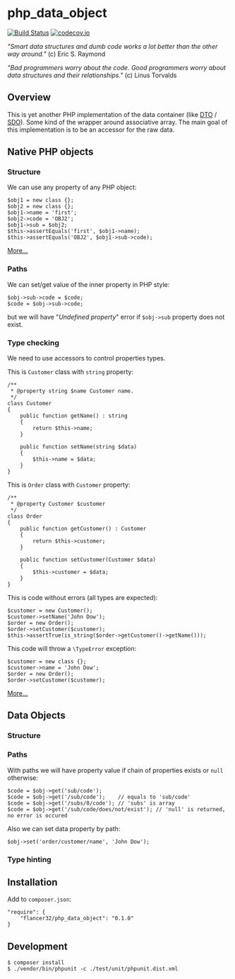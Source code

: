 # php_data_object

[![Build Status](https://travis-ci.org/flancer32/php_data_object.svg)](https://travis-ci.org/flancer32/php_data_object)
[![codecov.io](https://codecov.io/github/flancer32/php_data_object/coverage.svg?branch=master)](https://codecov.io/github/flancer32/php_data_object?branch=master)

_"Smart data structures and dumb code works a lot better than the other way around."_ (c) Eric S. Raymond

_"Bad programmers worry about the code. Good programmers worry about data structures and their relationships."_ (c) Linus Torvalds



## Overview
This is yet another PHP implementation of the data container (like [DTO](https://en.wikipedia.org/wiki/Data_transfer_object) / [SDO](http://php.net/manual/en/book.sdo.php)). Some kind of the wrapper around associative array. The main goal of this implementation is to be an accessor for the raw data.



## Native PHP objects


### Structure
We can use any property of any PHP object:

    $obj1 = new class {};
    $obj2 = new class {};
    $obj1->name = 'first';
    $obj2->code = 'OBJ2';
    $obj1->sub = $obj2;
    $this->assertEquals('first', $obj1->name);
    $this->assertEquals('OBJ2', $obj1->sub->code);

[More...](./docs/010_PhpObjects.md)


### Paths
We can set/get value of the inner property in PHP style:

    $obj->sub->code = $code;
    $code = $obj->sub->code;
    
but we will have "_Undefined property_" error if `$obj->sub` property does not exist. 


### Type checking
We need to use accessors to control properties types.

This is `Customer` class with `string` property:

    /**
     * @property string $name Customer name.
     */
    class Customer
    {
        public function getName() : string
        {
            return $this->name;
        }
    
        public function setName(string $data)
        {
            $this->name = $data;
        }
    }

This is `Order` class with `Customer` property: 

    /**
     * @property Customer $customer
     */
    class Order
    {
        public function getCustomer() : Customer
        {
            return $this->customer;
        }
    
        public function setCustomer(Customer $data)
        {
            $this->customer = $data;
        }
    }
    
This is code without errors (all types are expected): 
    
    $customer = new Customer();
    $customer->setName('John Dow');
    $order = new Order();
    $order->setCustomer($customer);
    $this->assertTrue(is_string($order->getCustomer()->getName()));
    
This code will throw a `\TypeError` exception:
    
    $customer = new class {};
    $customer->name = 'John Dow';
    $order = new Order();
    $order->setCustomer($customer);
    

[More...](./docs/020_TypeChecking.md)


## Data Objects


### Structure


### Paths
With paths we will have property value if chain of properties exists or `null` otherwise:

    $code = $obj->get('sub/code');
    $code = $obj->get('/sub/code');    // equals to 'sub/code'
    $code = $obj->get('/subs/0/code'); // 'subs' is array
    $code = $obj->get('/sub/code/does/not/exist'); // 'null' is returned, no error is occured

Also we can set data property by path:

    $obj->set('order/customer/name', 'John Dow');
    

### Type hinting
    
    

## Installation
Add to `composer.json`:

    "require": {
        "flancer32/php_data_object": "0.1.0"
    }



## Development

    $ composer install
    $ ./vendor/bin/phpunit -c ./test/unit/phpunit.dist.xml
